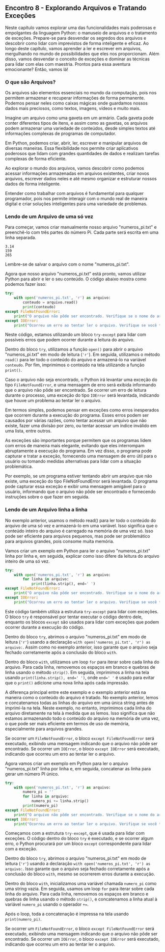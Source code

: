 ## Encontro 8 - Explorando Arquivos e Tratando Exceções

Neste capítulo vamos explorar uma das funcionalidades mais poderosas e empolgantes da linguagem Python: o manuseio de arquivos e o tratamento de exceções. Prepare-se para desvendar os segredos dos arquivos e descobrir como lidar com imprevistos de forma inteligente e eficaz. Ao longo deste capítulo, vamos aprender a ler e escrever em arquivos, mergulhando no mundo de possibilidades que eles nos proporcionam. Além disso, vamos desvendar o conceito de exceções e dominar as técnicas para lidar com elas com maestria. Prontos para essa aventura emocionante? Então, vamos lá!

### O que são Arquivos?

Os arquivos são elementos essenciais no mundo da computação, pois nos permitem armazenar e recuperar informações de forma permanente. Podemos pensar neles como caixas mágicas onde guardamos nossos dados mais preciosos, como textos, imagens, vídeos e muito mais.

Imagine um arquivo como uma gaveta em um armário. Cada gaveta pode conter diferentes tipos de itens, e assim como as gavetas, os arquivos podem armazenar uma variedade de conteúdos, desde simples textos até informações complexas de programas de computador.

Em Python, podemos criar, abrir, ler, escrever e manipular arquivos de diversas maneiras. Essa flexibilidade nos permite criar aplicativos poderosos que lidam com grandes quantidades de dados e realizam tarefas complexas de forma eficiente.

Ao explorar o mundo dos arquivos, vamos descobrir como podemos acessar informações armazenadas em arquivos existentes, criar novos arquivos, escrever dados neles e até mesmo organizar e estruturar nossos dados de forma inteligente.

Entender como trabalhar com arquivos é fundamental para qualquer programador, pois nos permite interagir com o mundo real de maneira digital e criar soluções inteligentes para uma variedade de problemas.

### Lendo de um Arquivo de uma só vez

Para começar, vamos criar manualmente nosso arquivo "numeros_pi.txt" e preenchê-lo com três partes do número Pi. Cada parte será escrita em uma linha separada.

```
3.14
159
265
```

Lembre-se de salvar o arquivo com o nome "numeros_pi.txt".

Agora que nosso arquivo "numeros_pi.txt" está pronto, vamos utilizar Python para abrir e ler o seu conteúdo. O código abaixo mostra como podemos fazer isso:

```python
try:
    with open('numeros_pi.txt', 'r') as arquivo:
        conteudo = arquivo.read()
        print(conteudo)
except FileNotFoundError:
    print("O arquivo não pôde ser encontrado. Verifique se o nome do arquivo está correto.")
except IOError:
    print("Ocorreu um erro ao tentar ler o arquivo. Verifique se você tem permissão para acessá-lo.")
```

Neste código, estamos utilizando um bloco `try-except` para lidar com possíveis erros que podem ocorrer durante a leitura do arquivo. 

Dentro do bloco `try`, utilizamos a função `open()` para abrir o arquivo "numeros_pi.txt" em modo de leitura (`'r'`). Em seguida, utilizamos o método `read()` para ler todo o conteúdo do arquivo e armazená-lo na variável `conteudo`. Por fim, imprimimos o conteúdo na tela utilizando a função `print()`.

Caso o arquivo não seja encontrado, o Python irá levantar uma exceção do tipo `FileNotFoundError`, e uma mensagem de erro será exibida informando que o arquivo não pôde ser encontrado. Se ocorrer um erro de leitura durante o processo, uma exceção do tipo `IOError` será levantada, indicando que houve um problema ao tentar ler o arquivo.

Em termos simples, podemos pensar em exceções como erros inesperados que ocorrem durante a execução do programa. Esses erros podem ser causados por várias razões, como tentar acessar um arquivo que não existe, fazer uma divisão por zero, ou tentar acessar um índice inválido em uma lista, entre outros.

As exceções são importantes porque permitem que os programas lidem com erros de maneira mais elegante, evitando que eles interrompam abruptamente a execução do programa. Em vez disso, o programa pode capturar e tratar a exceção, fornecendo uma mensagem de erro útil para o usuário ou tomando medidas alternativas para lidar com a situação problemática.

Por exemplo, se um programa estiver tentando abrir um arquivo que não existe, uma exceção do tipo FileNotFoundError será levantada. O programa pode capturar essa exceção e exibir uma mensagem amigável para o usuário, informando que o arquivo não pôde ser encontrado e fornecendo instruções sobre o que fazer em seguida.

### Lendo de um Arquivo linha a linha

No exemplo anterior, usamos o método read() para ler todo o conteúdo do arquivo de uma só vez e armazená-lo em uma variável. Isso significa que o conteúdo inteiro do arquivo é carregado na memória de uma vez só. Isso pode ser eficiente para arquivos pequenos, mas pode ser problemático para arquivos grandes, pois consome muita memória.

Vamos criar um exemplo em Python para ler o arquivo "numeros_pi.txt" linha por linha e, em seguida, explicar como isso difere da leitura do arquivo inteiro de uma só vez.

```python
try:
    with open('numeros_pi.txt', 'r') as arquivo:
        for linha in arquivo:
            print(linha.strip(), end=' ')
except FileNotFoundError:
    print("O arquivo não pôde ser encontrado. Verifique se o nome do arquivo está correto.")
except IOError:
    print("Ocorreu um erro ao tentar ler o arquivo. Verifique se você tem permissão para acessá-lo.")
```

Este código também utiliza a estrutura `try-except` para lidar com exceções. O bloco `try` é responsável por tentar executar o código dentro dele, enquanto os blocos `except` são usados para lidar com exceções que podem ocorrer durante a execução do código.

Dentro do bloco `try`, abrimos o arquivo "numeros_pi.txt" em modo de leitura (`'r'`) usando a declaração `with open('numeros_pi.txt', 'r') as arquivo:`. Assim como no exemplo anterior, isso garante que o arquivo seja fechado corretamente após a conclusão do bloco `with`.

Dentro do bloco `with`, utilizamos um loop `for` para iterar sobre cada linha do arquivo. Para cada linha, removemos os espaços em branco e quebras de linha usando o método `strip()`. Em seguida, imprimimos a linha na tela usando `print(linha.strip(), end=' ')`, onde `end=' '` é usado para evitar que o `print()` adicione uma nova linha após cada impressão.

A diferença principal entre este exemplo e o exemplo anterior está na maneira como o conteúdo do arquivo é tratado. No exemplo anterior, lemos e concatenamos todas as linhas do arquivo em uma única string antes de imprimi-la na tela. Neste exemplo, no entanto, imprimimos cada linha do arquivo diretamente na tela à medida que as lemos. Isso significa que não estamos armazenando todo o conteúdo do arquivo na memória de uma vez, o que pode ser mais eficiente em termos de uso de memória, especialmente para arquivos grandes.

Se ocorrer um `FileNotFoundError`, o bloco `except FileNotFoundError` será executado, exibindo uma mensagem indicando que o arquivo não pôde ser encontrado. Se ocorrer um `IOError`, o bloco `except IOError` será executado, indicando que ocorreu um erro ao tentar ler o arquivo.

Agora vamos criar um exemplo em Python para ler o arquivo "numeros_pi.txt" linha por linha e, em seguida, concatenar as linha para gerar um número PI único.

```python
try:
    with open('numeros_pi.txt', 'r') as arquivo:
        numero_pi = ''
        for linha in arquivo:
            numero_pi += linha.strip()
        print(numero_pi)
except FileNotFoundError:
    print("O arquivo não pôde ser encontrado. Verifique se o nome do arquivo está correto.")
except IOError:
    print("Ocorreu um erro ao tentar ler o arquivo. Verifique se você tem permissão para acessá-lo.")
```

Começamos com a estrutura `try-except`, que é usada para lidar com exceções. O código dentro do bloco `try` é executado, e se ocorrer algum erro, o Python procurará por um bloco `except` correspondente para lidar com a exceção.

Dentro do bloco `try`, abrimos o arquivo "numeros_pi.txt" em modo de leitura (`'r'`) usando a declaração `with open('numeros_pi.txt', 'r') as arquivo:`. Isso garante que o arquivo seja fechado corretamente após a conclusão do bloco `with`, mesmo se ocorrerem erros durante a execução.

Dentro do bloco `with`, inicializamos uma variável chamada `numero_pi` como uma string vazia. Em seguida, usamos um loop `for` para iterar sobre cada linha do arquivo. Para cada linha, removemos os espaços em branco e quebras de linha usando o método `strip()`, e concatenamos a linha atual à variável `numero_pi` usando o operador `+=`.

Após o loop, toda a concatenação é impressa na tela usando `print(numero_pi)`.

Se ocorrer um `FileNotFoundError`, o bloco `except FileNotFoundError` será executado, exibindo uma mensagem indicando que o arquivo não pôde ser encontrado. Se ocorrer um `IOError`, o bloco `except IOError` será executado, indicando que ocorreu um erro ao tentar ler o arquivo.







